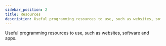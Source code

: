 ```yaml
---
sidebar_position: 2
title: Resources
description: Useful programming resources to use, such as websites, software and apps.
---
```


Useful programming resources to use, such as websites, software and apps.

